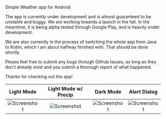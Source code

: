 Simple Weather app for Android

The app is currently under development and is almost guaranteed to be unstable and buggy.  We are working towards a launch in the fall.  In the meantime, it is being alpha tested through Google Play, and is heavily under development.

We are also currently in the process of switching the whole app from Java to Kotlin, which I am about halfway finished with.  That should be done shortly.

Please feel free to submit any bugs through Github Issues, as long as they don't already exist and you submit a thorough report of what happened.

Thanks for checking out the app!

Light Mode                                      |  Light Mode w/ Precip                            |  Dark Mode        | Alert Dialog
:----------------------------------------------:|:------------------------------------------------:|:-----------------:|:----------:
![Screenshot](https://i.imgur.com/FHOP09e.png)  |  ![Screenshot](https://i.imgur.com/9SoJYEY.png)  | ![Screenshot](https://i.imgur.com/g7OmM7D.png) | ![Screenshot](https://i.imgur.com/oss6N99.png)
